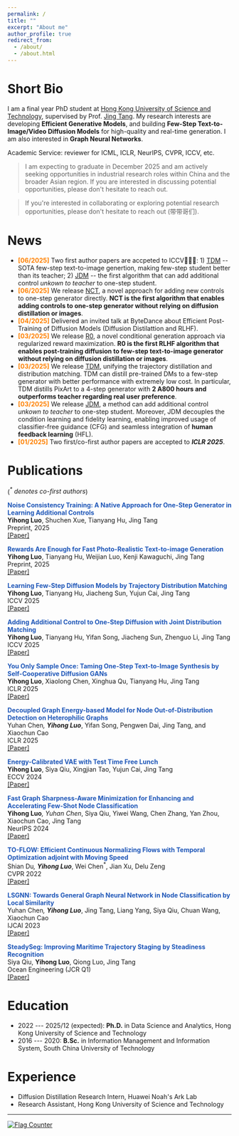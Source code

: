 ```yaml
---
permalink: /
title: ""
excerpt: "About me"
author_profile: true
redirect_from: 
  - /about/
  - /about.html
---
```



Short Bio
===
I am a final year PhD student at [Hong Kong University of Science and Technology](https://hkust.edu.hk/), supervised by Prof. [Jing Tang](https://scholar.google.com/citations?hl=zh-CN&user=0S4cpyoAAAAJ). My research interests are developing **Efficient Generative Models**, and building **Few-Step Text-to-Image/Video Diffusion Models** for high-quality and real-time generation. I am also interested in **Graph Neural Networks**.

Academic Service: reviewer for ICML, ICLR, NeurIPS, CVPR, ICCV, etc.

> I am expecting to graduate in December 2025 and am actively seeking opportunities in industrial research roles within China and the broader Asian region. If you are interested in discussing potential opportunities, please don't hesitate to reach out.

> If you're interested in collaborating or exploring potential research opportunities, please don't hesitate to reach out (带带哥们). 


News
===
- **<font style = "color:#FF8000">[06/2025]</font>** Two first author papers are accpeted to ICCV🎉🎉🎉: 1) <a href="https://tdm-t2x.github.io/">TDM</a> -- SOTA few-step text-to-image genertion, making few-step student better than its teacher; 2) <a href="https://arxiv.org/abs/2503.06652">JDM</a> -- the first algorithm that can add additional control *unkown to teacher* to one-step student.
- **<font style = "color:#FF8000">[06/2025]</font>** We release <a href="https://arxiv.org/abs/2506.19741">NCT</a>, a novel approach for adding new controls to one-step generator directly. **NCT is the first algorithm that enables adding controls to one-step generator without relying on diffusion distillation or images**.
- **<font style = "color:#FF8000">[04/2025]</font>** Delivered an invited talk at ByteDance about Efficient Post-Training of Diffusion Models (Diffusion Distilattion and RLHF). 
- **<font style = "color:#FF8000">[03/2025]</font>** We release <a href="https://arxiv.org/abs/2503.13070">R0</a>, a novel conditional generation approach via regularized reward maximization. **R0 is the first RLHF algorithm that enables post-training diffusion to few-step text-to-image generator without relying on diffusion distillation or images**.
- **<font style = "color:#FF8000">[03/2025]</font>** We release <a href="https://tdm-t2x.github.io/">TDM</a>, unifying the trajectory distillation and distribution matching. TDM can distill pre-trained DMs to a few-step generator with better performance with extremely low cost. In particular, TDM distills PixArt to a 4-step generator with **2 A800 hours and outperforms teacher regarding real user preference**.
- **<font style = "color:#FF8000">[03/2025]</font>** We release <a href="https://arxiv.org/abs/2503.06652">JDM</a>, a method can add additional control *unkown to teacher* to one-step student. Moreover, JDM decouples the condition learning and fidelity learning, enabling improved usage of classifier-free guidance (CFG) and seamless integration of **human feedback learning** (HFL).
- **<font style = "color:#FF8000">[01/2025]</font>** Two first/co-first author papers are accepted to ***ICLR 2025***.


Publications
===

(<em><sup>*</sup> denotes co-first authors</em>)

<strong><font style="color:#1f57b8">Noise Consistency Training: A Native Approach for One-Step Generator in Learning Additional Controls
</font></strong><br />
**Yihong Luo**, Shuchen Xue, Tianyang Hu, Jing Tang <br />
Preprint, 2025 <br />
[[Paper]](https://arxiv.org/abs/2506.19741) <br />

<strong><font style="color:#1f57b8">Rewards Are Enough for Fast Photo-Realistic Text-to-image Generation
</font></strong><br />
**Yihong Luo**, Tianyang Hu, Weijian Luo, Kenji Kawaguchi, Jing Tang <br />
Preprint, 2025 <br />
[[Paper]](https://arxiv.org/abs/2503.13070) <br />

<strong><font style="color:#1f57b8">Learning Few-Step Diffusion Models by Trajectory Distribution Matching
</font></strong><br />
**Yihong Luo**, Tianyang Hu, Jiacheng Sun, Yujun Cai, Jing Tang <br />
ICCV 2025 <br />
[[Paper]](https://arxiv.org/abs/2503.06674) <br />

<strong><font style="color:#1f57b8">Adding Additional Control to One-Step Diffusion with Joint Distribution Matching
</font></strong><br />
**Yihong Luo**, Tianyang Hu, Yifan Song, Jiacheng Sun, Zhenguo Li, Jing Tang <br />
ICCV 2025 <br />
[[Paper]](https://arxiv.org/abs/2503.06652) <br />


<strong><font style="color:#1f57b8">You Only Sample Once: Taming One-Step Text-to-Image Synthesis by Self-Cooperative Diffusion GANs</font></strong><br />
**Yihong Luo**, Xiaolong Chen, Xinghua Qu, Tianyang Hu, Jing Tang <br />
ICLR 2025 <br />
[[Paper]](https://scholar.google.com/citations?view_op=view_citation&hl=en&user=9VfuwdsAAAAJ&citation_for_view=9VfuwdsAAAAJ:IjCSPb-OGe4C) <br />

<strong><font style="color:#1f57b8">Decoupled Graph Energy-based Model for Node Out-of-Distribution Detection on Heterophilic Graphs</font></strong><br />
Yuhan Chen<sup>*</sup>, **Yihong Luo**<sup>*</sup>, Yifan Song, Pengwen Dai, Jing Tang, and Xiaochun Cao <br />
ICLR 2025 <br />
[[Paper]](https://scholar.google.com/citations?view_op=view_citation&hl=en&user=9VfuwdsAAAAJ&citation_for_view=9VfuwdsAAAAJ:Y0pCki6q_DkC) <br />

<strong><font style="color:#1f57b8">Energy-Calibrated VAE with Test Time Free Lunch</font></strong><br />
**Yihong Luo**, Siya Qiu, Xingjian Tao, Yujun Cai, Jing Tang <br />
ECCV 2024 <br />
[[Paper]](https://scholar.google.com/citations?view_op=view_citation&hl=en&user=9VfuwdsAAAAJ&citation_for_view=9VfuwdsAAAAJ:2osOgNQ5qMEC) <br />

<strong><font style="color:#1f57b8">Fast Graph Sharpness-Aware Minimization for Enhancing and Accelerating Few-Shot Node Classification</font></strong><br />
**Yihong Luo**<sup>*</sup>, Yuhan Chen<sup>*</sup>, Siya Qiu, Yiwei Wang, Chen Zhang, Yan Zhou, Xiaochun Cao, Jing Tang <br />
NeurIPS 2024 <br />
[[Paper]](https://scholar.google.com/citations?view_op=view_citation&hl=en&user=9VfuwdsAAAAJ&citation_for_view=9VfuwdsAAAAJ:zYLM7Y9cAGgC) <br />

<strong><font style="color:#1f57b8">TO-FLOW: Efficient Continuous Normalizing Flows with Temporal Optimization adjoint with Moving Speed</font></strong><br />
Shian Du<sup>*</sup>, **Yihong Luo**<sup>*</sup>, Wei Chen<sup>*</sup>, Jian Xu, Delu Zeng <br />
CVPR 2022 <br />
[[Paper]](https://scholar.google.com/citations?view_op=view_citation&hl=en&user=9VfuwdsAAAAJ&citation_for_view=9VfuwdsAAAAJ:qjMakFHDy7sC) <br />

<strong><font style="color:#1f57b8">LSGNN: Towards General Graph Neural Network in Node Classification by Local Similarity</font></strong><br />
Yuhan Chen<sup>*</sup>, **Yihong Luo**<sup>*</sup>, Jing Tang, Liang Yang, Siya Qiu, Chuan Wang, Xiaochun Cao <br />
IJCAI 2023 <br />
[[Paper]](https://scholar.google.com/citations?view_op=view_citation&hl=en&user=9VfuwdsAAAAJ&citation_for_view=9VfuwdsAAAAJ:UeHWp8X0CEIC) <br />

<strong><font style="color:#1f57b8">SteadySeg: Improving Maritime Trajectory Staging by Steadiness Recognition</font></strong><br />
Siya Qiu, **Yihong Luo**, Qiong Luo, Jing Tang <br />
Ocean Engineering (JCR Q1) <br />
[[Paper]](https://scholar.google.com/citations?view_op=view_citation&hl=en&user=9VfuwdsAAAAJ&citation_for_view=9VfuwdsAAAAJ:Tyk-4Ss8FVUC) <br />



Education
===
* 2022 --- 2025/12 (expected): **Ph.D.** in Data Science and Analytics, Hong Kong University of Science and Technology
* 2016 --- 2020: **B.Sc.** in Information Management and Information System, 	South China University of Technology

Experience
===
* <div>Diffusion Distillation Research Intern, Huawei Noah's Ark Lab</div> 
* <div>Research Assistant, Hong Kong University of Science and Technology</div> 

---
<script>
document.write("Last modifid at: "+document.lastModified+"" )
</script>

<a href="https://info.flagcounter.com/kdvh"><img src="https://s11.flagcounter.com/map/kdvh/size_s/txt_000000/border_CCCCCC/pageviews_1/viewers_0/flags_0/" alt="Flag Counter" border="0"></a>
